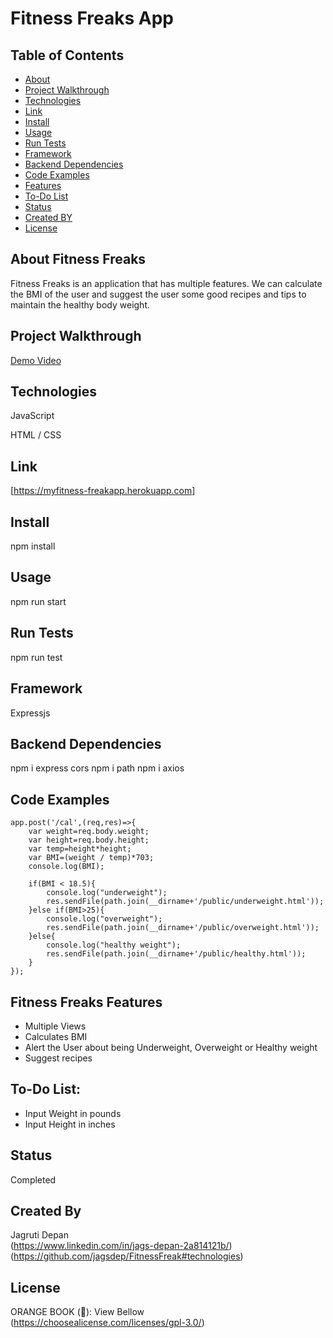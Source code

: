 # Fitness Freaks App


## Table of Contents
* [About](#about-fitness-freaks)
* [Project Walkthrough](#fitness-freaks-Video)
* [Technologies](#technologies)
* [Link](#link)
* [Install](#install)
* [Usage](#usage)
* [Run Tests](#runt-tests)
* [Framework](#framework)
* [Backend Dependencies](#dependencies)
* [Code Examples](#code-examples)
* [Features](#features)
* [To-Do List](to-do-list)
* [Status](#status)
* [Created BY](#contact)
* [License](#license)

## About Fitness Freaks
Fitness Freaks is an application that has multiple features. We can calculate the BMI of the user and suggest the user some good recipes and tips to maintain the healthy body weight.

## Project Walkthrough
[Demo Video](https://youtu.be/Nu4lAOmi1BU)

## Technologies
JavaScript

HTML / CSS

## Link
[https://myfitness-freakapp.herokuapp.com]

## Install 
npm install

## Usage
npm run start

## Run Tests
npm run test

## Framework
Expressjs

## Backend Dependencies
npm i express cors 
npm i path
npm i axios

## Code Examples

```
app.post('/cal',(req,res)=>{
    var weight=req.body.weight;
    var height=req.body.height;
    var temp=height*height;
    var BMI=(weight / temp)*703;
    console.log(BMI);

    if(BMI < 18.5){
        console.log("underweight");
        res.sendFile(path.join(__dirname+'/public/underweight.html'));
    }else if(BMI>25){
        console.log("overweight");
        res.sendFile(path.join(__dirname+'/public/overweight.html'));
    }else{
        console.log("healthy weight");
        res.sendFile(path.join(__dirname+'/public/healthy.html'));
    }
});

```

## Fitness Freaks Features
* Multiple Views
* Calculates BMI
* Alert the User about being Underweight, Overweight or Healthy weight
* Suggest recipes

## To-Do List:
* Input Weight in pounds
* Input Height in inches

## Status
Completed

## Created By
Jagruti Depan<br/>(https://www.linkedin.com/in/jags-depan-2a814121b/)
(https://github.com/jagsdep/FitnessFreak#technologies)

## License
ORANGE BOOK (&#x1F4D9;):
View Bellow<br/>
(https://choosealicense.com/licenses/gpl-3.0/)











